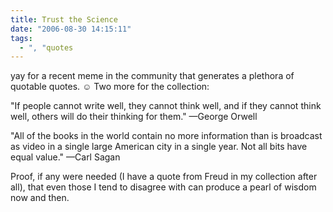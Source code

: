 ```yaml
---
title: Trust the Science
date: "2006-08-30 14:15:11"
tags:
  - ", "quotes
---
```

yay for a recent meme in the community that generates a plethora of quotable quotes. &#x263a;  Two more for the collection:

"If people cannot write well, they cannot think well, and if they cannot think well, others will do their thinking for them." &mdash;George Orwell

"All of the books in the world contain no more information than is broadcast as video in a single large American city in a single year. Not all bits have equal value." &mdash;Carl Sagan

Proof, if any were needed (I have a quote from Freud in my collection after all), that even those I tend to disagree with can produce a pearl of wisdom now and then.

